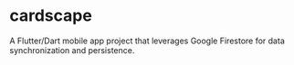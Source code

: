# cardscape

A Flutter/Dart mobile app project that leverages Google Firestore for data synchronization and persistence.
